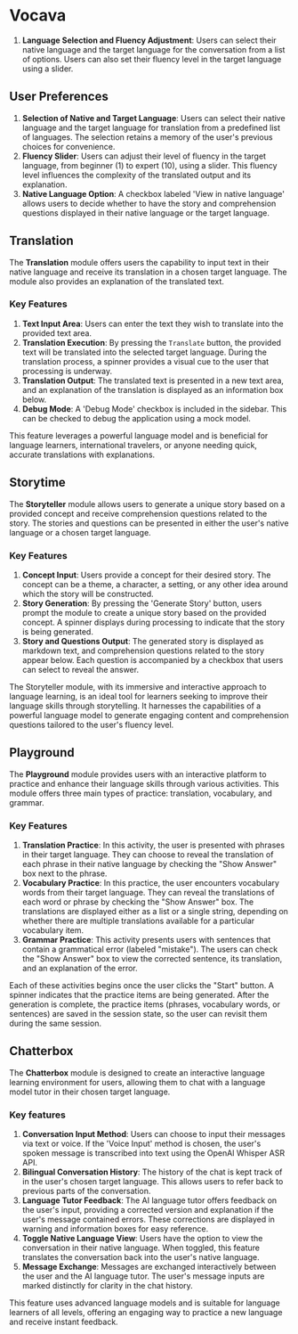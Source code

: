 # Vocava
1. **Language Selection and Fluency Adjustment**: Users can select their native language and the target language for the conversation from a list of options. Users can also set their fluency level in the target language using a slider.

## User Preferences
1. **Selection of Native and Target Language**: Users can select their native language and the target language for translation from a predefined list of languages. The selection retains a memory of the user's previous choices for convenience.
2. **Fluency Slider**: Users can adjust their level of fluency in the target language, from beginner (1) to expert (10), using a slider. This fluency level influences the complexity of the translated output and its explanation.
3. **Native Language Option**: A checkbox labeled 'View in native language' allows users to decide whether to have the story and comprehension questions displayed in their native language or the target language.

## Translation

The **Translation** module offers users the capability to input text in their native language and receive its translation in a chosen target language.
The module also provides an explanation of the translated text.

### Key Features

1. **Text Input Area**: Users can enter the text they wish to translate into the provided text area.
2. **Translation Execution**: By pressing the `Translate` button, the provided text will be translated into the selected target language. During the translation process, a spinner provides a visual cue to the user that processing is underway.
3. **Translation Output**: The translated text is presented in a new text area, and an explanation of the translation is displayed as an information box below.
4. **Debug Mode**: A 'Debug Mode' checkbox is included in the sidebar. This can be checked to debug the application using a mock model.

This feature leverages a powerful language model and is beneficial for language learners, international travelers, or anyone needing quick, accurate translations with explanations.

## Storytime

The **Storyteller** module allows users to generate a unique story based on a provided concept and receive comprehension questions related to the story.
The stories and questions can be presented in either the user's native language or a chosen target language.

### Key Features

1. **Concept Input**: Users provide a concept for their desired story. The concept can be a theme, a character, a setting, or any other idea around which the story will be constructed.
2. **Story Generation**: By pressing the 'Generate Story' button, users prompt the module to create a unique story based on the provided concept. A spinner displays during processing to indicate that the story is being generated.
3. **Story and Questions Output**: The generated story is displayed as markdown text, and comprehension questions related to the story appear below. Each question is accompanied by a checkbox that users can select to reveal the answer.

The Storyteller module, with its immersive and interactive approach to language learning, is an ideal tool for learners seeking to improve their language skills through storytelling.
It harnesses the capabilities of a powerful language model to generate engaging content and comprehension questions tailored to the user's fluency level.

## Playground
The **Playground** module provides users with an interactive platform to practice and enhance their language skills through various activities. This module offers three main types of practice: translation, vocabulary, and grammar.

### Key Features

1. **Translation Practice**: In this activity, the user is presented with phrases in their target language. They can choose to reveal the translation of each phrase in their native language by checking the "Show Answer" box next to the phrase.
2. **Vocabulary Practice**: In this practice, the user encounters vocabulary words from their target language. They can reveal the translations of each word or phrase by checking the "Show Answer" box. The translations are displayed either as a list or a single string, depending on whether there are multiple translations available for a particular vocabulary item.
3. **Grammar Practice**: This activity presents users with sentences that contain a grammatical error (labeled "mistake"). The users can check the "Show Answer" box to view the corrected sentence, its translation, and an explanation of the error.

Each of these activities begins once the user clicks the "Start" button. A spinner indicates that the practice items are being generated. After the generation is complete, the practice items (phrases, vocabulary words, or sentences) are saved in the session state, so the user can revisit them during the same session.

## Chatterbox

The **Chatterbox** module is designed to create an interactive language learning environment for users, allowing them to chat with a language model tutor in their chosen target language.

### Key features

1. **Conversation Input Method**: Users can choose to input their messages via text or voice. If the 'Voice Input' method is chosen, the user's spoken message is transcribed into text using the OpenAI Whisper ASR API.
2. **Bilingual Conversation History**: The history of the chat is kept track of in the user's chosen target language. This allows users to refer back to previous parts of the conversation.
3. **Language Tutor Feedback**: The AI language tutor offers feedback on the user's input, providing a corrected version and explanation if the user's message contained errors. These corrections are displayed in warning and information boxes for easy reference.
4. **Toggle Native Language View**: Users have the option to view the conversation in their native language. When toggled, this feature translates the conversation back into the user's native language.
5. **Message Exchange**: Messages are exchanged interactively between the user and the AI language tutor. The user's message inputs are marked distinctly for clarity in the chat history.

This feature uses advanced language models and is suitable for language learners of all levels, offering an engaging way to practice a new language and receive instant feedback.
